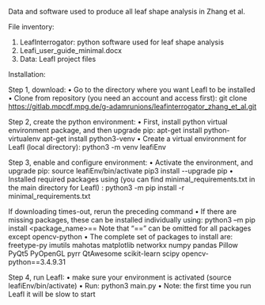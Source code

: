 Data and software used to produce all leaf shape analysis in Zhang et al.

File inventory:
1) LeafInterrogator: python software used for leaf shape analysis
2) Leafi_user_guide_minimal.docx
3) Data: LeafI project files


Installation:

Step 1, download:
    • Go to the directory where you want LeafI to be installed
    • Clone from repository (you need an account and access first):
        git clone https://gitlab.mpcdf.mpg.de/g-adamrunions/leafinterrogator_zhang_et_al.git

Step 2, create the python environment:
    • First, install python virtual environment package, and then upgrade pip:
        apt-get install python-virtualenv
        apt-get install python3-venv
    • Create a virtual environment for LeafI (local directory):
        python3 -m venv leafiEnv

Step 3, enable and configure environment:
    • Activate the environment, and upgrade pip:
        source leafiEnv/bin/activate
        pip3 install --upgrade pip
    • Installed required packages using (you can find minimal_requirements.txt in the main directory for LeafI) :
        python3 -m pip install -r minimal_requirements.txt
	
If downloading times-out, rerun the preceding command
    • If there are missing packages, these can be installed individually using:
        python3 –m pip install <package_name>==<version-number>
	Note that “==<version-number>” can be omitted for all packages except opencv-python
    • The complete set of packages to install are:
        freetype-py
	    imutils
	    mahotas
	    matplotlib
	    networkx
	    numpy
	    pandas
	    Pillow
	    PyQt5
	    PyOpenGL
	    pyrr
	    QtAwesome
	    scikit-learn
	    scipy
	    opencv-python==3.4.9.31

Step 4, run LeafI:
    • make sure your environment is activated (source leafiEnv/bin/activate)
    • Run: python3 main.py
    • Note: the first time you run LeafI it will be slow to start